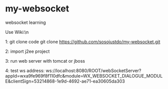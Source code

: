 # my-websocket
websocket learning

Use Wiki:\n

1: git clone code
git clone https://github.com/sosojustdo/my-websocket.git

2: import j2ee project

3: run web server with tomcat or jboss 

4: test ws address:
ws://localhost:8080/ROOT/webSocketServer?appId=wxa9fe969f8f110dfc&module=WX_WEBSOCKET_DIALOGUE_MODULE&clientSign=53214868-1e9d-4692-ae71-ea30605da303
